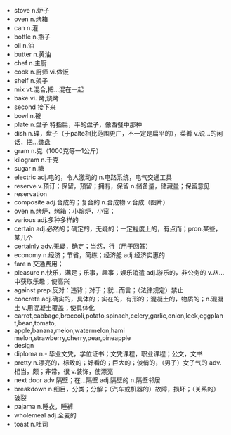 -  stove  n.炉子
-  oven n.烤箱
- can n.灌
- bottle n.瓶子
- oil n.油
- butter n.黄油
- chef n.主厨
- cook n.厨师  vi.做饭
- shelf n.架子
- mix  vt.混合,把...混在一起
- bake vi. 烤,烧烤
- second 接下来
- bowl n.碗
- plate n.盘子 特指扁，平的盘子，像西餐中那种
- dish n.碟，盘子（于palte相比范围更广，不一定是扁平的），菜肴 v.说...的闲话，把...装盘
- gram n.克（1000克等一1公斤）
- kilogram n.千克
- sugar n.糖
- electric adj.电的，令人激动的 n.电路系统，电气交通工具
- reserve v.预订；保留，预留；拥有，保留 n.储备量，储藏量；保留意见
- reservation
- composite adj.合成的；复合的 n.合成物 v.合成（图片）
- oven n.烤炉，烤箱；小熔炉，小窑；
- various adj.多种多样的
- certain adj.必然的；确定的，无疑的；一定程度上的，有点而；pron.某些，某几个
- certainly adv.无疑，确定；当然，行（用于回答）
- economy n.经济；节省，简练；经济舱 adj.经济实惠的
- fare n.交通费用；
- pleasure n.快乐，满足；乐事，趣事；娱乐消遣 adj.游乐的，非公务的 v.从...中获取乐趣；使高兴
- against prep.反对：违背；对于；就...而言；（法律规定）禁止
- concrete adj.确实的，具体的；实在的，有形的；混凝土的，物质的；n.混凝土 v.用混凝土覆盖；使具体化
- carrot,cabbage,broccoli,potato,spinach,celery,garlic,onion,leek,eggplant,bean,tomato,
- apple,banana,melon,watermelon,hami melon,strawberry,cherry,pear,pineapple
- design
- diploma n.- 毕业文凭，学位证书；文凭课程，职业课程；公文，文书
- pretty n.漂亮的，标致的；好看的；巨大的；俊俏的，（男子）女子气的 adv.相当，颇；非常，很 v.装饰，使漂亮
- next door adv.隔壁；在...隔壁 adj.隔壁的 n.隔壁邻居
- breakdown n.细目，分类；分解；（汽车或机器的）故障，损坏；（关系的）破裂
- pajama n.睡衣，睡裤
- wholemeal adj.全麦的
- toast n.吐司